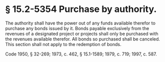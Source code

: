 # § 15.2-5354 Purchase by authority.

<p>The authority shall have the power out of any funds available therefor to purchase any bonds issued by it. Bonds payable exclusively from the revenues of a designated project or projects shall only be purchased with the revenues available therefor. All bonds so purchased shall be canceled. This section shall not apply to the redemption of bonds.</p><p>Code 1950, § 32-269; 1973, c. 462, § 15.1-1589; 1979, c. 719; 1997, c. 587.</p>
